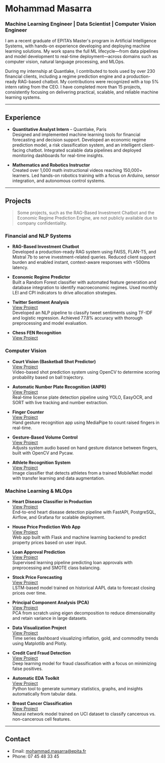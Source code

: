 # Mohammad Masarra

### Machine Learning Engineer | Data Scientist | Computer Vision Engineer

I am a recent graduate of EPITA’s Master's program in Artificial Intelligence Systems, with hands-on experience developing and deploying machine learning solutions. My work spans the full ML lifecycle—from data pipelines and model development to real-time deployment—across domains such as computer vision, natural language processing, and MLOps.

During my internship at Quantlake, I contributed to tools used by over 230 financial clients, including a regime prediction engine and a production-ready RAG-based chatbot. My contributions were recognized with a top 5% intern rating from the CEO. I have completed more than 15 projects, consistently focusing on delivering practical, scalable, and reliable machine learning systems.

---

## Experience

- **Quantitative Analyst Intern** – Quantlake, Paris  
  Designed and implemented machine learning tools for financial forecasting and decision support. Developed an economic regime prediction model, a risk classification system, and an intelligent client-facing chatbot. Integrated scalable data pipelines and deployed monitoring dashboards for real-time insights.

- **Mathematics and Robotics Instructor**  
  Created over 1,000 math instructional videos reaching 150,000+ learners. Led hands-on robotics training with a focus on Arduino, sensor integration, and autonomous control systems.

---

## Projects

> Some projects, such as the RAG-Based Investment Chatbot and the Economic Regime Prediction Engine, are not publicly available due to company confidentiality.

### Financial and NLP Systems

- **RAG-Based Investment Chatbot**  
  Developed a production-ready RAG system using FAISS, FLAN-T5, and Mistral 7b to serve investment-related queries. Reduced client support burden and enabled instant, context-aware responses with <500ms latency.

- **Economic Regime Predictor**  
  Built a Random Forest classifier with automated feature generation and database integration to identify macroeconomic regimes. Used monthly LEI and CPI indicators to drive allocation strategies.

- **Twitter Sentiment Analysis**  
  [View Project](https://github.com/Mohammad8931/Projects/tree/main/Twitter%20Sentiment%20Analysis)  
  Developed an NLP pipeline to classify tweet sentiments using TF-IDF and logistic regression. Achieved 77.8% accuracy with thorough preprocessing and model evaluation.

- **Chess FEN Recognition**  
  [View Project](https://github.com/Mohammad8931/Projects/tree/main/Chess%20Forsyth%E2%80%93Edwards%20Notation)

### Computer Vision

- **Court Vision (Basketball Shot Predictor)**  
  [View Project](https://github.com/Mohammad8931/Projects/tree/main/Court%20Vision)  
  Video-based shot prediction system using OpenCV to determine scoring probability based on ball trajectory.

- **Automatic Number Plate Recognition (ANPR)**  
  [View Project](https://github.com/Mohammad8931/Projects/tree/main/Automatic%20Number%20Plate%20Recognition(ANPR))  
  Real-time license plate detection pipeline using YOLO, EasyOCR, and SORT with live tracking and number extraction.

- **Finger Counter**  
  [View Project](https://github.com/Mohammad8931/Projects/tree/main/FingerCounter)  
  Hand gesture recognition app using MediaPipe to count raised fingers in real-time.

- **Gesture-Based Volume Control**  
  [View Project](https://github.com/Mohammad8931/Projects/tree/main/Gesture%20Volume%20Control)  
  Adjusts system audio based on hand gesture distance between fingers, built with OpenCV and Pycaw.

- **Athlete Recognition System**  
  [View Project](https://github.com/Mohammad8931/Projects/tree/main/Athlete%20Recognition%20System)  
  Image classifier that detects athletes from a trained MobileNet model with transfer learning and data augmentation.

### Machine Learning & MLOps

- **Heart Disease Classifier in Production**  
  [View Project](https://github.com/Mohammad8931/Projects/tree/main/Heart%20Disease%20Classifier%20Into%20Production)  
  End-to-end heart disease detection pipeline with FastAPI, PostgreSQL, Airflow, and Grafana for scalable deployment.

- **House Price Prediction Web App**  
  [View Project](https://github.com/Mohammad8931/Projects/tree/main/House%20Price%20Prediction%20Website)  
  Web app built with Flask and machine learning backend to predict property prices based on user input.

- **Loan Approval Prediction**  
  [View Project](https://github.com/Mohammad8931/Projects/tree/main/Loan%20Approval%20Prediction)  
  Supervised learning pipeline predicting loan approvals with preprocessing and SMOTE class balancing.

- **Stock Price Forecasting**  
  [View Project](https://github.com/Mohammad8931/Projects/tree/main/Stock_Price_Prediction)  
  LSTM-based model trained on historical AAPL data to forecast closing prices over time.

- **Principal Component Analysis (PCA)**  
  [View Project](https://github.com/Mohammad8931/Projects/tree/main/Principal%20Component%20Analysis)  
  PCA from scratch using eigen decomposition to reduce dimensionality and retain variance in large datasets.

- **Data Visualization Project**  
  [View Project](https://github.com/Mohammad8931/Projects/tree/main/Data%20Visualization%20Project)  
  Time series dashboard visualizing inflation, gold, and commodity trends using Matplotlib and Plotly.

- **Credit Card Fraud Detection**  
  [View Project](https://github.com/Mohammad8931/Projects/tree/main/Credit-Card-Fraud-Detection)  
  Deep learning model for fraud classification with a focus on minimizing false positives.

- **Automatic EDA Toolkit**  
  [View Project](https://github.com/Mohammad8931/Projects/tree/main/Automatic%20EDA)  
  Python tool to generate summary statistics, graphs, and insights automatically from tabular data.

- **Breast Cancer Classification**  
  [View Project](https://github.com/Mohammad8931/Projects/tree/main/deep%20learning%20Breast%20Cancer%20Classification)  
  Neural network model trained on UCI dataset to classify cancerous vs. non-cancerous cell features.

---

## Contact

- Email: mohammad.masarra@epita.fr  
- Phone: 07 45 48 33 45
